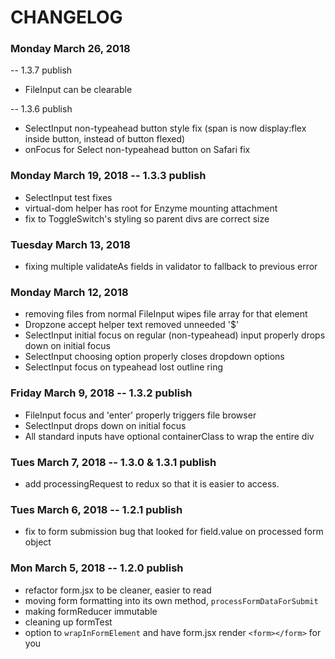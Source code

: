 # CHANGELOG


### Monday March 26, 2018
-- 1.3.7 publish
- FileInput can be clearable

-- 1.3.6 publish
- SelectInput non-typeahead button style fix (span is now display:flex inside button, instead of button flexed)
- onFocus for Select non-typeahead button on Safari fix

### Monday March 19, 2018 -- 1.3.3 publish
- SelectInput test fixes
- virtual-dom helper has root for Enzyme mounting attachment
- fix to ToggleSwitch's styling so parent divs are correct size

### Tuesday March 13, 2018
- fixing multiple validateAs fields in validator to fallback to previous error

### Monday March 12, 2018
- removing files from normal FileInput wipes file array for that element
- Dropzone accept helper text removed unneeded '$'
- SelectInput initial focus on regular (non-typeahead) input properly drops down on initial focus
- SelectInput choosing option properly closes dropdown options
- SelectInput focus on typeahead lost outline ring

### Friday March 9, 2018 -- 1.3.2 publish
- FileInput focus and 'enter' properly triggers file browser
- SelectInput drops down on initial focus
- All standard inputs have optional containerClass to wrap the entire div

### Tues March 7, 2018 -- 1.3.0 & 1.3.1 publish
- add processingRequest to redux so that it is easier to access.

### Tues March 6, 2018 -- 1.2.1 publish
- fix to form submission bug that looked for field.value on processed form object

### Mon March 5, 2018 -- 1.2.0 publish
- refactor form.jsx to be cleaner, easier to read
- moving form formatting into its own method, `processFormDataForSubmit`
- making formReducer immutable
- cleaning up formTest
- option to `wrapInFormElement` and have form.jsx render `<form></form>` for you
